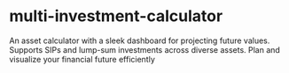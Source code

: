 # multi-investment-calculator
An asset calculator with a sleek dashboard for projecting future values. Supports SIPs and lump-sum investments across diverse assets. Plan and visualize your financial future efficiently

